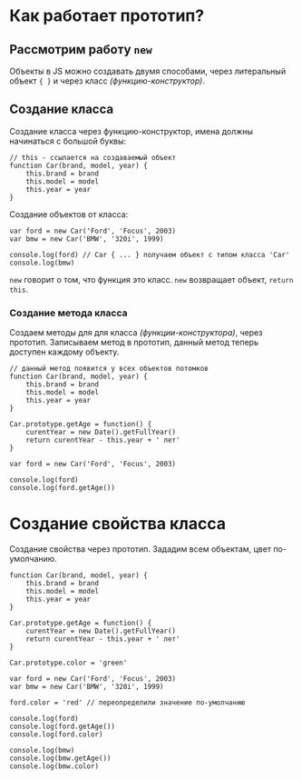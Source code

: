 # Как работает прототип?
## Рассмотрим работу `new`

Объекты в JS можно создавать двумя способами, через литеральный объект `{ }` и через класс *(функцию-конструктор)*.

## Создание класса
Создание класса через функцию-конструктор, имена должны начинаться с большой буквы:

    // this - ссылается на создаваемый объект
    function Car(brand, model, year) {
        this.brand = brand
        this.model = model
        this.year = year
    }

Создание объектов от класса:

    var ford = new Car('Ford', 'Focus', 2003)
    var bmw = new Car('BMW', '320i', 1999)

    console.log(ford) // Car { ... } получаем объект с типом класса 'Car'
    console.log(bmw) 

`new` говорит о том, что функция это класс. `new` возвращает объект, `return this`.

### Создание метода класса
Создаем методы для для класса *(функции-конструктора)*, через прототип. Записываем метод в прототип, данный метод теперь доступен каждому объекту.

    // данный метод появится у всех объектов потомков
    function Car(brand, model, year) {
        this.brand = brand
        this.model = model
        this.year = year
    }

    Car.prototype.getAge = function() {
        curentYear = new Date().getFullYear()
        return curentYear - this.year + ' лет'
    }

    var ford = new Car('Ford', 'Focus', 2003)

    console.log(ford)
    console.log(ford.getAge())
 
# Создание свойства класса
Создание свойства через прототип. Зададим всем объектам, цвет по-умолчанию.

    function Car(brand, model, year) {
        this.brand = brand
        this.model = model
        this.year = year
    }

    Car.prototype.getAge = function() {
        curentYear = new Date().getFullYear()
        return curentYear - this.year + ' лет'
    }

    Car.prototype.color = 'green'

    var ford = new Car('Ford', 'Focus', 2003)
    var bmw = new Car('BMW', '320i', 1999)

    ford.color = 'red' // переопределили значение по-умолчанию

    console.log(ford)
    console.log(ford.getAge())
    console.log(ford.color)

    console.log(bmw)
    console.log(bmw.getAge())
    console.log(bmw.color)

